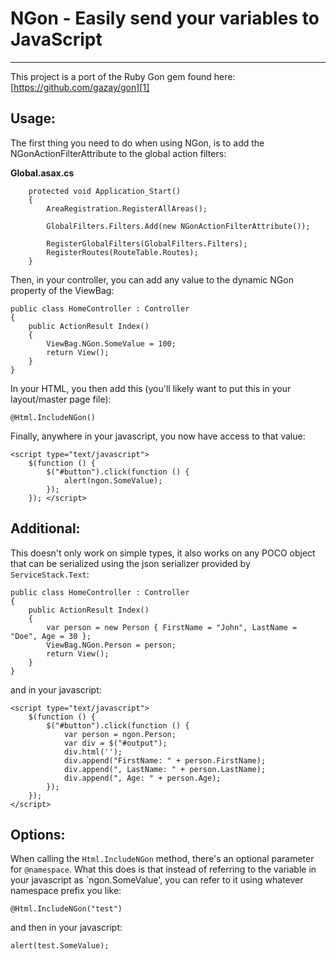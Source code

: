 NGon - Easily send your variables to JavaScript
===============


----------


This project is a port of the Ruby Gon gem found here: [https://github.com/gazay/gon][1]

Usage:
------

The first thing you need to do when using NGon, is to add the NGonActionFilterAttribute to the global action filters:

**Global.asax.cs**

        protected void Application_Start()
        {
            AreaRegistration.RegisterAllAreas();

            GlobalFilters.Filters.Add(new NGonActionFilterAttribute());

            RegisterGlobalFilters(GlobalFilters.Filters);
            RegisterRoutes(RouteTable.Routes);
        }

Then, in your controller, you can add any value to the dynamic NGon property of the ViewBag:

    public class HomeController : Controller
    {
        public ActionResult Index()
        {
            ViewBag.NGon.SomeValue = 100;
            return View();
        }
    }

In your HTML, you then add this (you'll likely want to put this in your layout/master page file):

    @Html.IncludeNGon()

Finally, anywhere in your javascript, you now have access to that value:

    <script type="text/javascript">
        $(function () {
            $("#button").click(function () {
                alert(ngon.SomeValue);
            });
        }); </script>

Additional:
------

This doesn't only work on simple types, it also works on any POCO object that can be serialized using the json serializer provided by `ServiceStack.Text`:

    public class HomeController : Controller
    {
        public ActionResult Index()
        {
            var person = new Person { FirstName = "John", LastName = "Doe", Age = 30 };
            ViewBag.NGon.Person = person;
            return View();
        }
    }

and in your javascript:

    <script type="text/javascript">
        $(function () {
            $("#button").click(function () {
                var person = ngon.Person;
                var div = $("#output");
                div.html('');
                div.append("FirstName: " + person.FirstName);
                div.append(", LastName: " + person.LastName);
                div.append(", Age: " + person.Age);
            });
        });
    </script>

Options:
------

When calling the `Html.IncludeNGon` method, there's an optional parameter for `@namespace`. What this does is that instead of referring to the variable in your javascript as `ngon.SomeValue', you can refer to it using whatever namespace prefix you like:

    @Html.IncludeNGon("test")

and then in your javascript:

    alert(test.SomeValue);

  [1]: https://github.com/gazay/gon